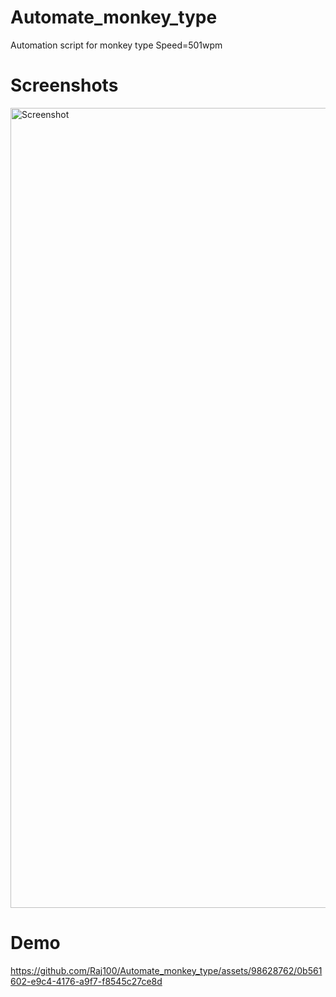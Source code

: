 # Automate_monkey_type
Automation script for monkey type
Speed=501wpm
# Screenshots

<img width="1280" alt="Screenshot" src="https://github.com/Raj100/Automate_monkey_type/assets/98628762/e8670631-8b0c-496d-bcc0-db3a87a612fe">

# Demo

https://github.com/Raj100/Automate_monkey_type/assets/98628762/0b561602-e9c4-4176-a9f7-f8545c27ce8d


